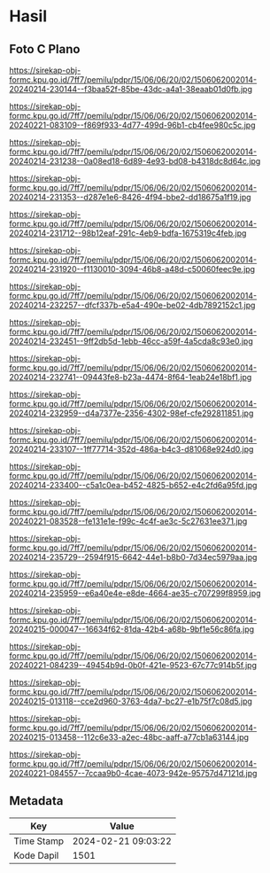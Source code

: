 # Hasil

## Foto C Plano

https://sirekap-obj-formc.kpu.go.id/7ff7/pemilu/pdpr/15/06/06/20/02/1506062002014-20240214-230144--f3baa52f-85be-43dc-a4a1-38eaab01d0fb.jpg

https://sirekap-obj-formc.kpu.go.id/7ff7/pemilu/pdpr/15/06/06/20/02/1506062002014-20240221-083109--f869f933-4d77-499d-96b1-cb4fee980c5c.jpg

https://sirekap-obj-formc.kpu.go.id/7ff7/pemilu/pdpr/15/06/06/20/02/1506062002014-20240214-231238--0a08ed18-6d89-4e93-bd08-b4318dc8d64c.jpg

https://sirekap-obj-formc.kpu.go.id/7ff7/pemilu/pdpr/15/06/06/20/02/1506062002014-20240214-231353--d287e1e6-8426-4f94-bbe2-dd18675a1f19.jpg

https://sirekap-obj-formc.kpu.go.id/7ff7/pemilu/pdpr/15/06/06/20/02/1506062002014-20240214-231712--98b12eaf-291c-4eb9-bdfa-1675319c4feb.jpg

https://sirekap-obj-formc.kpu.go.id/7ff7/pemilu/pdpr/15/06/06/20/02/1506062002014-20240214-231920--f1130010-3094-46b8-a48d-c50060feec9e.jpg

https://sirekap-obj-formc.kpu.go.id/7ff7/pemilu/pdpr/15/06/06/20/02/1506062002014-20240214-232257--dfcf337b-e5a4-490e-be02-4db7892152c1.jpg

https://sirekap-obj-formc.kpu.go.id/7ff7/pemilu/pdpr/15/06/06/20/02/1506062002014-20240214-232451--9ff2db5d-1ebb-46cc-a59f-4a5cda8c93e0.jpg

https://sirekap-obj-formc.kpu.go.id/7ff7/pemilu/pdpr/15/06/06/20/02/1506062002014-20240214-232741--09443fe8-b23a-4474-8f64-1eab24e18bf1.jpg

https://sirekap-obj-formc.kpu.go.id/7ff7/pemilu/pdpr/15/06/06/20/02/1506062002014-20240214-232959--d4a7377e-2356-4302-98ef-cfe292811851.jpg

https://sirekap-obj-formc.kpu.go.id/7ff7/pemilu/pdpr/15/06/06/20/02/1506062002014-20240214-233107--1ff77714-352d-486a-b4c3-d81068e924d0.jpg

https://sirekap-obj-formc.kpu.go.id/7ff7/pemilu/pdpr/15/06/06/20/02/1506062002014-20240214-233400--c5a1c0ea-b452-4825-b652-e4c2fd6a95fd.jpg

https://sirekap-obj-formc.kpu.go.id/7ff7/pemilu/pdpr/15/06/06/20/02/1506062002014-20240221-083528--fe131e1e-f99c-4c4f-ae3c-5c27631ee371.jpg

https://sirekap-obj-formc.kpu.go.id/7ff7/pemilu/pdpr/15/06/06/20/02/1506062002014-20240214-235729--2594f915-6642-44e1-b8b0-7d34ec5979aa.jpg

https://sirekap-obj-formc.kpu.go.id/7ff7/pemilu/pdpr/15/06/06/20/02/1506062002014-20240214-235959--e6a40e4e-e8de-4664-ae35-c707299f8959.jpg

https://sirekap-obj-formc.kpu.go.id/7ff7/pemilu/pdpr/15/06/06/20/02/1506062002014-20240215-000047--16634f62-81da-42b4-a68b-9bf1e56c86fa.jpg

https://sirekap-obj-formc.kpu.go.id/7ff7/pemilu/pdpr/15/06/06/20/02/1506062002014-20240221-084239--49454b9d-0b0f-421e-9523-67c77c914b5f.jpg

https://sirekap-obj-formc.kpu.go.id/7ff7/pemilu/pdpr/15/06/06/20/02/1506062002014-20240215-013118--cce2d960-3763-4da7-bc27-e1b75f7c08d5.jpg

https://sirekap-obj-formc.kpu.go.id/7ff7/pemilu/pdpr/15/06/06/20/02/1506062002014-20240215-013458--112c6e33-a2ec-48bc-aaff-a77cb1a63144.jpg

https://sirekap-obj-formc.kpu.go.id/7ff7/pemilu/pdpr/15/06/06/20/02/1506062002014-20240221-084557--7ccaa9b0-4cae-4073-942e-95757d47121d.jpg


## Metadata

| Key        | Value               |
| ---------- | ------------------- |
| Time Stamp | 2024-02-21 09:03:22 |
| Kode Dapil | 1501                |



